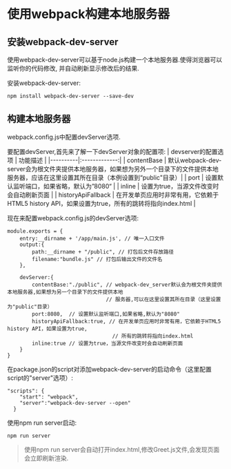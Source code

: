 
# 使用webpack构建本地服务器

## 安装webpack-dev-server

使用webpack-dev-server可以基于node.js构建一个本地服务器.使得浏览器可以监听你的代码修改,
并自动刷新显示修改后的结果.

安装webpack-dev-server:

    npm install webpack-dev-server --save-dev
    
## 构建本地服务器

webpack.config.js中配置devServer选项.

要配置devServer,首先来了解一下devServer对象的配置项:
| devserver的配置选项  |      功能描述      |
|----------|:-------------:|
| contentBase  |  默认webpack-dev-server会为根文件夹提供本地服务器，如果想为另外一个目录下的文件提供本地服务器，应该在这里设置其所在目录（本例设置到“public"目录）|
| port  |    设置默认监听端口，如果省略，默认为”8080“   |
| inline  | 设置为true，当源文件改变时会自动刷新页面 |
| historyApiFallback  | 在开发单页应用时非常有用，它依赖于HTML5 history API，如果设置为true，所有的跳转将指向index.html |

现在来配置webpack.config.js的devServer选项:

```
module.exports = {
    entry:__dirname + '/app/main.js', // 唯一入口文件
    output:{
        path:__dirname + "/public", // 打包后文件存放路径
        filename:"bundle.js" // 打包后输出文件的文件名
    },
    
    devServer:{
        contentBase:"./public", // webpack-dev_server默认会为根文件夹提供本地服务器,如果想为另一个目录下的文件提供本地
                                // 服务器,可以在这里设置其所在目录（这里设置为"public"目录）
        port:8080,  // 设置默认监听端口,如果省略,默认为"8080"
        historyApiFallback:true, // 在开发单页应用时非常有用，它依赖于HTML5 history API，如果设置为true,
                                  // 所有的跳转将指向index.html
        inline:true // 设置为true，当源文件改变时会自动刷新页面
    }
}
```

在package.json的script对添加webpack-dev-server的启动命令（这里配置script的"server"选项）:

```
"scripts": {
    "start": "webpack",
    "server":"webpack-dev-server --open"
  }
```

使用npm run server启动:
```
npm run server
```

> 使用npm run server会自动打开index.html,修改Greet.js文件,会发现页面会立即刷新渲染.